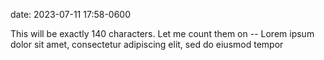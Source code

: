 date: 2023-07-11 17:58-0600

This will be exactly 140 characters. Let me count them on -- Lorem ipsum dolor sit amet, consectetur adipiscing elit, sed do eiusmod tempor
